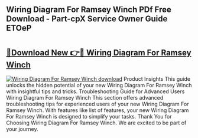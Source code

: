 ## Wiring Diagram For Ramsey Winch PDf Free Download - Part-cpX Service Owner Guide ETOeP

# <h2><a href="http://dfu956w.blite.top/?on=Wiring+Diagram+For+Ramsey+Winch">🔗Download New 👉🔴 Wiring Diagram For Ramsey Winch</a></h2>

[![Wiring Diagram For Ramsey Winch download](https://i.imgur.com/lujVjoI.png)](http://dfu956w.blite.top/?on=Wiring+Diagram+For+Ramsey+Winch)
Product Insights This guide unlocks the hidden potential of your new Wiring Diagram For Ramsey Winch with insightful tips and tricks. Troubleshooting Guide for Advanced Users Wiring Diagram For Ramsey Winch This section offers advanced troubleshooting tips for experienced users of your new Wiring Diagram For Ramsey Winch. With features like list of features, your new Wiring Diagram For Ramsey Winch is designed to simplify your tasks. Thank You for Choosing Wiring Diagram For Ramsey Winch. We are excited to be part of your journey.
